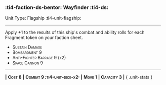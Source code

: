 ### :ti4-faction-ds-bentor: **Wayfinder** :ti4-ds:

Unit Type: Flagship :ti4-unit-flagship:

---

Apply +1 to the results of this ship's combat and ability rolls for each Fragment token on your faction sheet.

* <span style="font-variant:small-caps;">Sustain Damage</span> 
* <span style="font-variant:small-caps;">Bombardment 9</span> 
* <span style="font-variant:small-caps;">Anti-Fighter Barrage 9 (x2)</span> 
* <span style="font-variant:small-caps;">Space Cannon 9</span> 

---

__|__ <span style="font-variant:small-caps;white-space: nowrap;">**Cost 8**</span> __|__ <span style="font-variant:small-caps;white-space: nowrap;">**Combat 9 :ti4-unit-dice-x2:**</span> __|__ <span style="font-variant:small-caps;white-space: nowrap;">**Move 1**</span> __|__ <span style="font-variant:small-caps;white-space: nowrap;">**Capacity 3**</span> __|__
{ .unit-stats }
